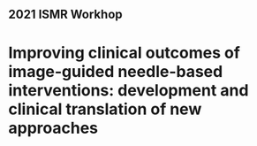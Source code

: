 
## 2021 ISMR Workhop
# Improving clinical outcomes of image-guided needle-based interventions: development and clinical translation of new approaches
